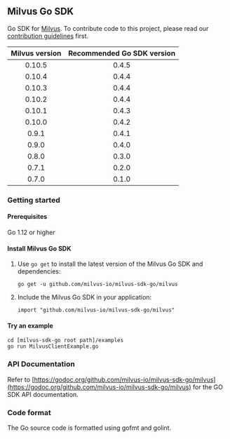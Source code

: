 ## Milvus Go SDK

Go SDK for [Milvus](https://github.com/milvus-io/milvus). To contribute code to this project, please read our [contribution guidelines](https://github.com/milvus-io/milvus/blob/master/CONTRIBUTING.md) first.

|Milvus version| Recommended Go SDK version |
|:-----:|:-----:|
| 0.10.5 | 0.4.5|
| 0.10.4 | 0.4.4|
| 0.10.3 | 0.4.4|
| 0.10.2 | 0.4.4|
| 0.10.1 | 0.4.3|
| 0.10.0 | 0.4.2|
| 0.9.1 | 0.4.1|
| 0.9.0 | 0.4.0|
| 0.8.0 | 0.3.0|
| 0.7.1 | 0.2.0|
| 0.7.0 | 0.1.0|

### Getting started

#### Prerequisites

Go 1.12 or higher

#### Install Milvus Go SDK

1. Use `go get` to install the latest version of the Milvus Go SDK and dependencies:

   ```shell
   go get -u github.com/milvus-io/milvus-sdk-go/milvus
   ```

2. Include the Milvus Go SDK in your application:

   ```shell
   import "github.com/milvus-io/milvus-sdk-go/milvus"
   ```

#### Try an example

```shell
cd [milvus-sdk-go root path]/examples
go run MilvusClientExample.go
```

### API Documentation

Refer to [https://godoc.org/github.com/milvus-io/milvus-sdk-go/milvus](https://godoc.org/github.com/milvus-io/milvus-sdk-go/milvus) for the GO SDK API documentation.

### Code format

The Go source code is formatted using gofmt and golint.
